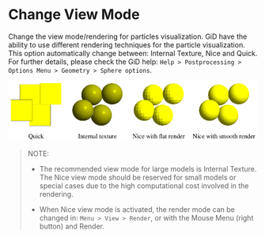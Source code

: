 # Change View Mode

Change the view mode/rendering for particles visualization. GiD have the ability to use different
rendering techniques for the particle visualization. This option automatically change between: Internal
Texture, Nice and Quick.
For further details, please check the GiD help: `Help > Postprocessing > Options Menu > Geometry > Sphere options`.

![](img/post_sphere_view_modes.png "Sphere view modes")

> NOTE:
> * The recommended view mode for large models is Internal Texture.
> The Nice view mode should be reserved for small models or special cases due to the high computational cost involved in the rendering.
> 
> * When Nice view mode is activated, the render mode can be changed in: `Menu > View > Render`, or with the Mouse Menu (right button) and Render.